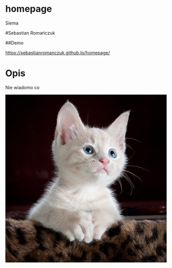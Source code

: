 # homepage
Siema 

#Sebastian Romańczuk

##Demo

https://sebastianromanczuk.github.lo/homepage/

# Opis

Nie wiadomo co 

![SebastianR](https://github.com/sebastianromanczuk/homepage/blob/main/ZDJ/cat-ga7b7d1702_640.jpg)
